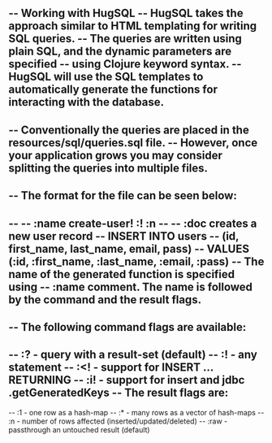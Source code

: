 -- Working with HugSQL
-- HugSQL takes the approach similar to HTML templating for writing SQL queries.
-- The queries are written using plain SQL, and the dynamic parameters are specified
-- using Clojure keyword syntax.
-- HugSQL will use the SQL templates to automatically generate the functions for interacting with the database.
--
-- Conventionally the queries are placed in the resources/sql/queries.sql file.
-- However, once your application grows you may consider splitting the queries into multiple files.
--
-- The format for the file can be seen below:
--
-- -- :name create-user! :! :n
-- -- :doc creates a new user record
-- INSERT INTO users
-- (id, first_name, last_name, email, pass)
-- VALUES (:id, :first_name, :last_name, :email, :pass)
-- The name of the generated function is specified using -- :name comment. The name is followed by the command and the result flags.
--
-- The following command flags are available:
--
-- :? - query with a result-set (default)
-- :! - any statement
-- :<! - support for INSERT ... RETURNING
-- :i! - support for insert and jdbc .getGeneratedKeys
-- The result flags are:
--
-- :1 - one row as a hash-map
-- :* - many rows as a vector of hash-maps
-- :n - number of rows affected (inserted/updated/deleted)
-- :raw - passthrough an untouched result (default)
